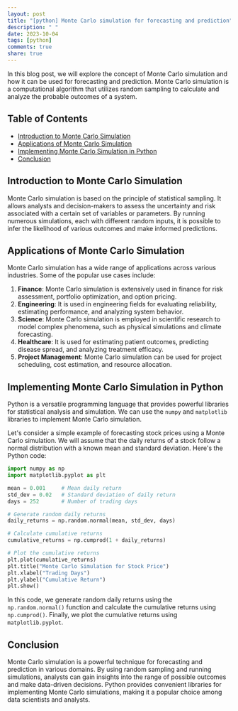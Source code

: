 ```yaml
---
layout: post
title: "[python] Monte Carlo simulation for forecasting and prediction"
description: " "
date: 2023-10-04
tags: [python]
comments: true
share: true
---
```


In this blog post, we will explore the concept of Monte Carlo simulation and how it can be used for forecasting and prediction. Monte Carlo simulation is a computational algorithm that utilizes random sampling to calculate and analyze the probable outcomes of a system.

## Table of Contents

- [Introduction to Monte Carlo Simulation](#introduction-to-monte-carlo-simulation)
- [Applications of Monte Carlo Simulation](#applications-of-monte-carlo-simulation)
- [Implementing Monte Carlo Simulation in Python](#implementing-monte-carlo-simulation-in-python)
- [Conclusion](#conclusion)

## Introduction to Monte Carlo Simulation

Monte Carlo simulation is based on the principle of statistical sampling. It allows analysts and decision-makers to assess the uncertainty and risk associated with a certain set of variables or parameters. By running numerous simulations, each with different random inputs, it is possible to infer the likelihood of various outcomes and make informed predictions.

## Applications of Monte Carlo Simulation

Monte Carlo simulation has a wide range of applications across various industries. Some of the popular use cases include:

1. **Finance**: Monte Carlo simulation is extensively used in finance for risk assessment, portfolio optimization, and option pricing.
2. **Engineering**: It is used in engineering fields for evaluating reliability, estimating performance, and analyzing system behavior.
3. **Science**: Monte Carlo simulation is employed in scientific research to model complex phenomena, such as physical simulations and climate forecasting.
4. **Healthcare**: It is used for estimating patient outcomes, predicting disease spread, and analyzing treatment efficacy.
5. **Project Management**: Monte Carlo simulation can be used for project scheduling, cost estimation, and resource allocation.

## Implementing Monte Carlo Simulation in Python

Python is a versatile programming language that provides powerful libraries for statistical analysis and simulation. We can use the `numpy` and `matplotlib` libraries to implement Monte Carlo simulation.

Let's consider a simple example of forecasting stock prices using a Monte Carlo simulation. We will assume that the daily returns of a stock follow a normal distribution with a known mean and standard deviation. Here's the Python code:

```python
import numpy as np
import matplotlib.pyplot as plt

mean = 0.001     # Mean daily return
std_dev = 0.02   # Standard deviation of daily return
days = 252       # Number of trading days

# Generate random daily returns
daily_returns = np.random.normal(mean, std_dev, days)

# Calculate cumulative returns
cumulative_returns = np.cumprod(1 + daily_returns)

# Plot the cumulative returns
plt.plot(cumulative_returns)
plt.title("Monte Carlo Simulation for Stock Price")
plt.xlabel("Trading Days")
plt.ylabel("Cumulative Return")
plt.show()
```

In this code, we generate random daily returns using the `np.random.normal()` function and calculate the cumulative returns using `np.cumprod()`. Finally, we plot the cumulative returns using `matplotlib.pyplot`.

## Conclusion

Monte Carlo simulation is a powerful technique for forecasting and prediction in various domains. By using random sampling and running simulations, analysts can gain insights into the range of possible outcomes and make data-driven decisions. Python provides convenient libraries for implementing Monte Carlo simulations, making it a popular choice among data scientists and analysts.